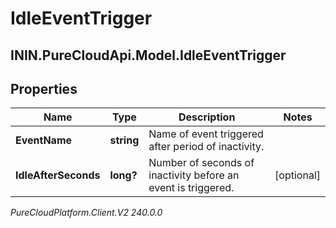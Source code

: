 # IdleEventTrigger

## ININ.PureCloudApi.Model.IdleEventTrigger

## Properties

|Name | Type | Description | Notes|
|------------ | ------------- | ------------- | -------------|
| **EventName** | **string** | Name of event triggered after period of inactivity. | |
| **IdleAfterSeconds** | **long?** | Number of seconds of inactivity before an event is triggered. | [optional] |



_PureCloudPlatform.Client.V2 240.0.0_
